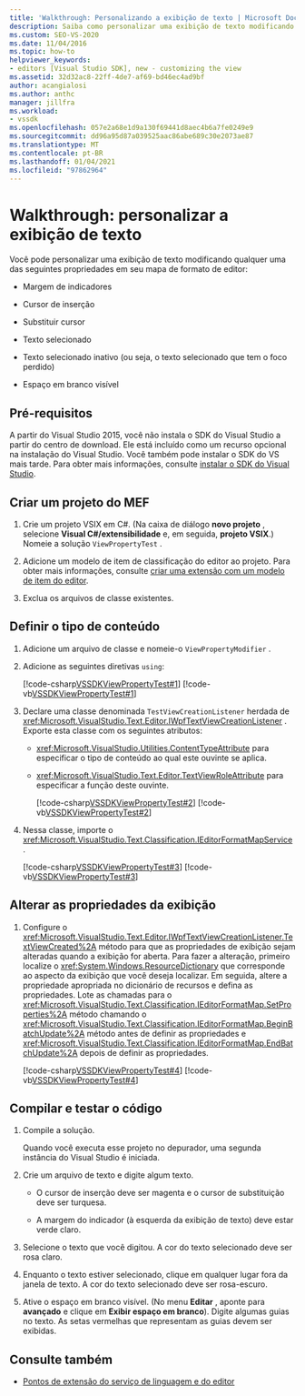 ```yaml
---
title: 'Walkthrough: Personalizando a exibição de texto | Microsoft Docs'
description: Saiba como personalizar uma exibição de texto modificando qualquer uma das várias propriedades em seu mapa de formato de editor usando este passo a passos.
ms.custom: SEO-VS-2020
ms.date: 11/04/2016
ms.topic: how-to
helpviewer_keywords:
- editors [Visual Studio SDK], new - customizing the view
ms.assetid: 32d32ac8-22ff-4de7-af69-bd46ec4ad9bf
author: acangialosi
ms.author: anthc
manager: jillfra
ms.workload:
- vssdk
ms.openlocfilehash: 057e2a68e1d9a130f69441d8aec4b6a7fe0249e9
ms.sourcegitcommit: dd96a95d87a039525aac86abe689c30e2073ae87
ms.translationtype: MT
ms.contentlocale: pt-BR
ms.lasthandoff: 01/04/2021
ms.locfileid: "97862964"
---
```

# <a name="walkthrough-customize-the-text-view"></a>Walkthrough: personalizar a exibição de texto
Você pode personalizar uma exibição de texto modificando qualquer uma das seguintes propriedades em seu mapa de formato de editor:

- Margem de indicadores

- Cursor de inserção

- Substituir cursor

- Texto selecionado

- Texto selecionado inativo (ou seja, o texto selecionado que tem o foco perdido)

- Espaço em branco visível

## <a name="prerequisites"></a>Pré-requisitos
 A partir do Visual Studio 2015, você não instala o SDK do Visual Studio a partir do centro de download. Ele está incluído como um recurso opcional na instalação do Visual Studio. Você também pode instalar o SDK do VS mais tarde. Para obter mais informações, consulte [instalar o SDK do Visual Studio](../extensibility/installing-the-visual-studio-sdk.md).

## <a name="create-a-mef-project"></a>Criar um projeto do MEF

1. Crie um projeto VSIX em C#. (Na caixa de diálogo **novo projeto** , selecione **Visual C#/extensibilidade** e, em seguida, **projeto VSIX**.) Nomeie a solução `ViewPropertyTest` .

2. Adicione um modelo de item de classificação do editor ao projeto. Para obter mais informações, consulte [criar uma extensão com um modelo de item do editor](../extensibility/creating-an-extension-with-an-editor-item-template.md).

3. Exclua os arquivos de classe existentes.

## <a name="define-the-content-type"></a>Definir o tipo de conteúdo

1. Adicione um arquivo de classe e nomeie-o `ViewPropertyModifier` .

2. Adicione as seguintes diretivas `using`:

    [!code-csharp[VSSDKViewPropertyTest#1](../extensibility/codesnippet/CSharp/walkthrough-customizing-the-text-view_1.cs)]
    [!code-vb[VSSDKViewPropertyTest#1](../extensibility/codesnippet/VisualBasic/walkthrough-customizing-the-text-view_1.vb)]

3. Declare uma classe denominada `TestViewCreationListener` herdada de <xref:Microsoft.VisualStudio.Text.Editor.IWpfTextViewCreationListener> . Exporte esta classe com os seguintes atributos:

   - <xref:Microsoft.VisualStudio.Utilities.ContentTypeAttribute> para especificar o tipo de conteúdo ao qual este ouvinte se aplica.

   - <xref:Microsoft.VisualStudio.Text.Editor.TextViewRoleAttribute> para especificar a função deste ouvinte.

     [!code-csharp[VSSDKViewPropertyTest#2](../extensibility/codesnippet/CSharp/walkthrough-customizing-the-text-view_2.cs)]
     [!code-vb[VSSDKViewPropertyTest#2](../extensibility/codesnippet/VisualBasic/walkthrough-customizing-the-text-view_2.vb)]

4. Nessa classe, importe o <xref:Microsoft.VisualStudio.Text.Classification.IEditorFormatMapService> .

    [!code-csharp[VSSDKViewPropertyTest#3](../extensibility/codesnippet/CSharp/walkthrough-customizing-the-text-view_3.cs)]
    [!code-vb[VSSDKViewPropertyTest#3](../extensibility/codesnippet/VisualBasic/walkthrough-customizing-the-text-view_3.vb)]

## <a name="change-the-view-properties"></a>Alterar as propriedades da exibição

1. Configure o <xref:Microsoft.VisualStudio.Text.Editor.IWpfTextViewCreationListener.TextViewCreated%2A> método para que as propriedades de exibição sejam alteradas quando a exibição for aberta. Para fazer a alteração, primeiro localize o <xref:System.Windows.ResourceDictionary> que corresponde ao aspecto da exibição que você deseja localizar. Em seguida, altere a propriedade apropriada no dicionário de recursos e defina as propriedades. Lote as chamadas para o <xref:Microsoft.VisualStudio.Text.Classification.IEditorFormatMap.SetProperties%2A> método chamando o <xref:Microsoft.VisualStudio.Text.Classification.IEditorFormatMap.BeginBatchUpdate%2A> método antes de definir as propriedades e <xref:Microsoft.VisualStudio.Text.Classification.IEditorFormatMap.EndBatchUpdate%2A> depois de definir as propriedades.

     [!code-csharp[VSSDKViewPropertyTest#4](../extensibility/codesnippet/CSharp/walkthrough-customizing-the-text-view_4.cs)]
     [!code-vb[VSSDKViewPropertyTest#4](../extensibility/codesnippet/VisualBasic/walkthrough-customizing-the-text-view_4.vb)]

## <a name="build-and-test-the-code"></a>Compilar e testar o código

1. Compile a solução.

     Quando você executa esse projeto no depurador, uma segunda instância do Visual Studio é iniciada.

2. Crie um arquivo de texto e digite algum texto.

    - O cursor de inserção deve ser magenta e o cursor de substituição deve ser turquesa.

    - A margem do indicador (à esquerda da exibição de texto) deve estar verde claro.

3. Selecione o texto que você digitou. A cor do texto selecionado deve ser rosa claro.

4. Enquanto o texto estiver selecionado, clique em qualquer lugar fora da janela de texto. A cor do texto selecionado deve ser rosa-escuro.

5. Ative o espaço em branco visível. (No menu **Editar** , aponte para **avançado** e clique em **Exibir espaço em branco**). Digite algumas guias no texto. As setas vermelhas que representam as guias devem ser exibidas.

## <a name="see-also"></a>Consulte também
- [Pontos de extensão do serviço de linguagem e do editor](../extensibility/language-service-and-editor-extension-points.md)
